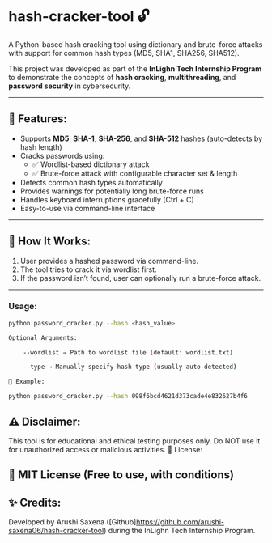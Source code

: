 # hash-cracker-tool 🔓

A Python-based hash cracking tool using dictionary and brute-force attacks with support for common hash types (MD5, SHA1, SHA256, SHA512).

This project was developed as part of the **InLighn Tech Internship Program** to demonstrate the concepts of **hash cracking**, **multithreading**, and **password security** in cybersecurity.

---

## 🔑 Features:
- Supports **MD5**, **SHA-1**, **SHA-256**, and **SHA-512** hashes (auto-detects by hash length)
- Cracks passwords using:
  - ✅ Wordlist-based dictionary attack
  - ✅ Brute-force attack with configurable character set & length
- Detects common hash types automatically
- Provides warnings for potentially long brute-force runs
- Handles keyboard interruptions gracefully (Ctrl + C)
- Easy-to-use via command-line interface

---

## 🚀 How It Works:
1. User provides a hashed password via command-line.
2. The tool tries to crack it via wordlist first.
3. If the password isn’t found, user can optionally run a brute-force attack.

---

### Usage:
```bash
python password_cracker.py --hash <hash_value>

Optional Arguments:

    --wordlist → Path to wordlist file (default: wordlist.txt)

    --type → Manually specify hash type (usually auto-detected)

📄 Example:

python password_cracker.py --hash 098f6bcd4621d373cade4e832627b4f6
```

## ⚠️ Disclaimer:

This tool is for educational and ethical testing purposes only.
Do NOT use it for unauthorized access or malicious activities.
📜 License:

## 📜 MIT License (Free to use, with conditions)

## ✨ Credits:

Developed by Arushi Saxena ([Github]https://github.com/arushi-saxena06/hash-cracker-tool) during the InLighn Tech Internship Program.